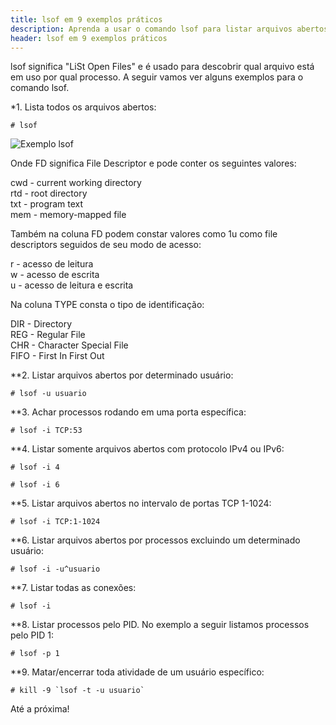 ```yaml
---
title: lsof em 9 exemplos práticos
description: Aprenda a usar o comando lsof para listar arquivos abertos por processos
header: lsof em 9 exemplos práticos
---
```


lsof significa "LiSt Open Files" e é usado para descobrir qual arquivo está em uso por qual processo.
A seguir vamos ver alguns exemplos para o comando lsof.

*1. Lista todos os arquivos abertos:

```console
# lsof
```

![Exemplo lsof](https://raw.githubusercontent.com/linuxnocafe/linuxnocafe.github.io/master/img/lsof-sample.png#responsive)

Onde FD significa File Descriptor e pode conter os seguintes valores:

cwd - current working directory  
rtd - root directory  
txt - program text  
mem - memory-mapped file  

Também na coluna FD podem constar valores como 1u como file descriptors seguidos de seu modo de acesso:

r - acesso de leitura  
w - acesso de escrita  
u - acesso de leitura e escrita  

Na coluna TYPE consta o tipo de identificação:

DIR - Directory  
REG - Regular File  
CHR - Character Special File  
FIFO - First In First Out  

**2. Listar arquivos abertos por determinado usuário:

```console
# lsof -u usuario
```

**3. Achar processos rodando em uma porta específica:

```console
# lsof -i TCP:53
```

**4. Listar somente arquivos abertos com protocolo IPv4 ou IPv6:

```console
# lsof -i 4
```

```console
# lsof -i 6
```

**5. Listar arquivos abertos no intervalo de portas TCP 1-1024:

```console
# lsof -i TCP:1-1024
```

**6. Listar arquivos abertos por processos excluindo um determinado usuário:

```console
# lsof -i -u^usuario
```

**7. Listar todas as conexões:

```console
# lsof -i
```

**8. Listar processos pelo PID. No exemplo a seguir listamos processos pelo PID 1:

```console
# lsof -p 1
```

**9. Matar/encerrar toda atividade de um usuário específico:

```console
# kill -9 `lsof -t -u usuario`
```

Até a próxima!
